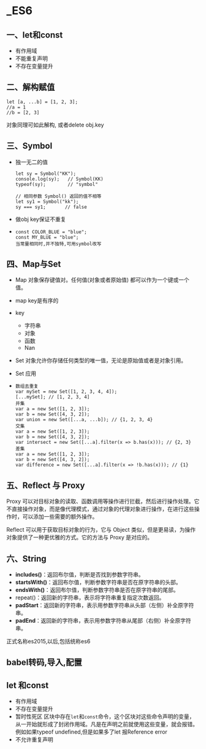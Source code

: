 # _ES6

## 一、let和const

- 有作用域
- 不能重复声明
- 不存在变量提升

## 二、解构赋值

```
let [a, ...b] = [1, 2, 3];
//a = 1
//b = [2, 3]
```

对象同理可如此解构, 或者delete  obj.key

## 三、Symbol

- 独一无二的值

  ```
  let sy = Symbol("KK");
  console.log(sy);   // Symbol(KK)
  typeof(sy);        // "symbol"
   
  // 相同参数 Symbol() 返回的值不相等
  let sy1 = Symbol("kk"); 
  sy === sy1;       // false
  ```

- 做obj key保证不重复

- ```
  const COLOR_BLUE = "blue";
  const MY_BLUE = "blue";
  当常量相同时,并不独特,可用symbol改写
  ```

## 四、Map与Set

- Map 对象保存键值对。任何值(对象或者原始值) 都可以作为一个键或一个值。
- map key是有序的
- key
  - 字符串
  - 对象
  - 函数
  - Nan

- Set 对象允许你存储任何类型的唯一值，无论是原始值或者是对象引用。

- Set 应用

- ```
  数组去重复
  var mySet = new Set([1, 2, 3, 4, 4]);
  [...mySet]; // [1, 2, 3, 4]
  并集
  var a = new Set([1, 2, 3]);
  var b = new Set([4, 3, 2]);
  var union = new Set([...a, ...b]); // {1, 2, 3, 4}
  交集
  var a = new Set([1, 2, 3]);
  var b = new Set([4, 3, 2]);
  var intersect = new Set([...a].filter(x => b.has(x))); // {2, 3}
  差集
  var a = new Set([1, 2, 3]);
  var b = new Set([4, 3, 2]);
  var difference = new Set([...a].filter(x => !b.has(x))); // {1}
  ```

## 五、Reflect 与 Proxy

Proxy 可以对目标对象的读取、函数调用等操作进行拦截，然后进行操作处理。它不直接操作对象，而是像代理模式，通过对象的代理对象进行操作，在进行这些操作时，可以添加一些需要的额外操作。

Reflect 可以用于获取目标对象的行为，它与 Object 类似，但是更易读，为操作对象提供了一种更优雅的方式。它的方法与 Proxy 是对应的。

## 六、String

- **includes()**：返回布尔值，判断是否找到参数字符串。
- **startsWith()**：返回布尔值，判断参数字符串是否在原字符串的头部。
- **endsWith()**：返回布尔值，判断参数字符串是否在原字符串的尾部。
- repeat()：返回新的字符串，表示将字符串重复指定次数返回。
- **padStart**：返回新的字符串，表示用参数字符串从头部（左侧）补全原字符串。
- **padEnd**：返回新的字符串，表示用参数字符串从尾部（右侧）补全原字符串。

正式名称es2015,以后,包括统称es6

## babel转码,导入,配置

## let 和const

- 有作用域
- 不存在变量提升
- 暂时性死区 区块中存在`let`和`const`命令，这个区块对这些命令声明的变量，从一开始就形成了封闭作用域。凡是在声明之前就使用这些变量，就会报错。例如如果typeof undefined,但是如果多了let 报Reference error
- 不允许重复声明
